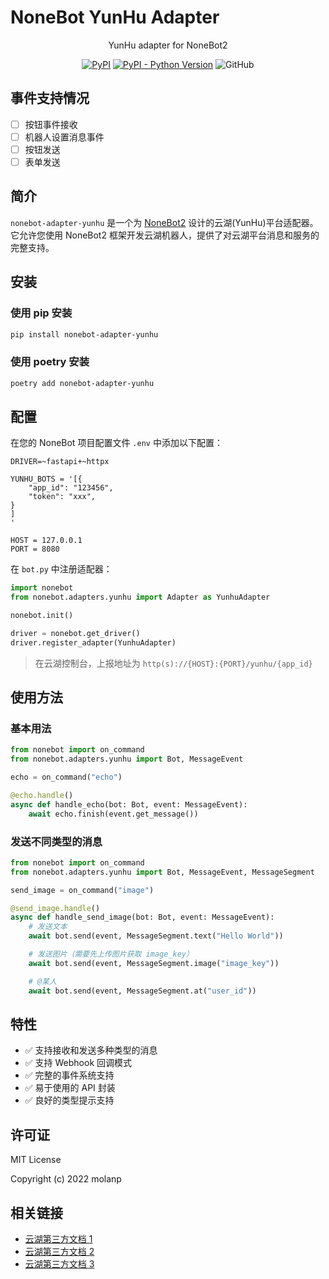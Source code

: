 # NoneBot YunHu Adapter

<div align="center">

YunHu adapter for NoneBot2

[![PyPI](https://img.shields.io/pypi/v/nonebot-adapter-yunhu)](https://pypi.org/project/nonebot-adapter-yunhu/)
[![PyPI - Python Version](https://img.shields.io/pypi/pyversions/nonebot-adapter-yunhu)](https://pypi.org/project/nonebot-adapter-yunhu/)
![GitHub](https://img.shields.io/github/license/molanp/nonebot-adapter-yunhu)

</div>

## 事件支持情况

- [ ] 按钮事件接收
- [ ] 机器人设置消息事件
- [ ] 按钮发送
- [ ] 表单发送

## 简介

`nonebot-adapter-yunhu` 是一个为 [NoneBot2](https://github.com/nonebot/nonebot2) 设计的云湖(YunHu)平台适配器。它允许您使用 NoneBot2 框架开发云湖机器人，提供了对云湖平台消息和服务的完整支持。

## 安装

### 使用 pip 安装

```bash
pip install nonebot-adapter-yunhu
```

### 使用 poetry 安装

```bash
poetry add nonebot-adapter-yunhu
```

## 配置

在您的 NoneBot 项目配置文件 `.env` 中添加以下配置：

```env
DRIVER=~fastapi+~httpx

YUNHU_BOTS = '[{
    "app_id": "123456",
    "token": "xxx",
}
]
'

HOST = 127.0.0.1
PORT = 8080
```

在 `bot.py` 中注册适配器：

```python
import nonebot
from nonebot.adapters.yunhu import Adapter as YunhuAdapter

nonebot.init()

driver = nonebot.get_driver()
driver.register_adapter(YunhuAdapter)
```

> 在云湖控制台，上报地址为 `http(s)://{HOST}:{PORT}/yunhu/{app_id}`

## 使用方法

### 基本用法

```python
from nonebot import on_command
from nonebot.adapters.yunhu import Bot, MessageEvent

echo = on_command("echo")

@echo.handle()
async def handle_echo(bot: Bot, event: MessageEvent):
    await echo.finish(event.get_message())
```

### 发送不同类型的消息

```python
from nonebot import on_command
from nonebot.adapters.yunhu import Bot, MessageEvent, MessageSegment

send_image = on_command("image")

@send_image.handle()
async def handle_send_image(bot: Bot, event: MessageEvent):
    # 发送文本
    await bot.send(event, MessageSegment.text("Hello World"))

    # 发送图片（需要先上传图片获取 image_key）
    await bot.send(event, MessageSegment.image("image_key"))

    # @某人
    await bot.send(event, MessageSegment.at("user_id"))
```

## 特性

- ✅ 支持接收和发送多种类型的消息
- ✅ 支持 Webhook 回调模式
- ✅ 完整的事件系统支持
- ✅ 易于使用的 API 封装
- ✅ 良好的类型提示支持

## 许可证

MIT License

Copyright (c) 2022 molanp

## 相关链接

- [云湖第三方文档 1](https://yh-api.yyyyt.top/api/v1/msg.html#%E6%89%B9%E9%87%8F%E6%92%A4%E5%9B%9E%E6%B6%88%E6%81%AF)
- [云湖第三方文档 2](https://fly1919.github.io/adapter-yunhupro/markdown/dev/yunhu-official/400/7.html)
- [云湖第三方文档 3](https://www.yhchat.top/#/yunhu-bot-dev/msg-type-examples)
